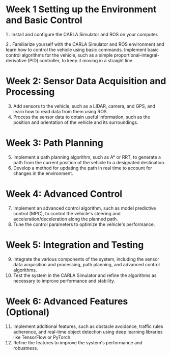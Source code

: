 # Week 1 Setting up the Environment and Basic Control
1 . Install and configure the CARLA Simulator and ROS on your computer.

2 . Familiarize yourself with the CARLA Simulator and ROS environment and learn how to control the vehicle using basic commands.
Implement basic control algorithms for the vehicle, such as a simple proportional-integral-derivative (PID) controller, to keep it moving in a straight line.
# Week 2: Sensor Data Acquisition and Processing
3. Add sensors to the vehicle, such as a LIDAR, camera, and GPS, and learn how to read data from them using ROS.
4. Process the sensor data to obtain useful information, such as the position and orientation of the vehicle and its surroundings.
# Week 3: Path Planning
5. Implement a path planning algorithm, such as A* or RRT, to generate a path from the current position of the vehicle to a designated destination.
6. Develop a method for updating the path in real time to account for changes in the environment.
# Week 4: Advanced Control
7. Implement an advanced control algorithm, such as model predictive control (MPC), to control the vehicle's steering and acceleration/deceleration along the planned path.
8. Tune the control parameters to optimize the vehicle's performance.
# Week 5: Integration and Testing
9. Integrate the various components of the system, including the sensor data acquisition and processing, path planning, and advanced control algorithms.
10. Test the system in the CARLA Simulator and refine the algorithms as necessary to improve performance and stability.
# Week 6: Advanced Features (Optional)
11. Implement additional features, such as obstacle avoidance, traffic rules adherence, and real-time object detection using deep learning libraries like TensorFlow or PyTorch.
12. Refine the features to improve the system's performance and robustness.
